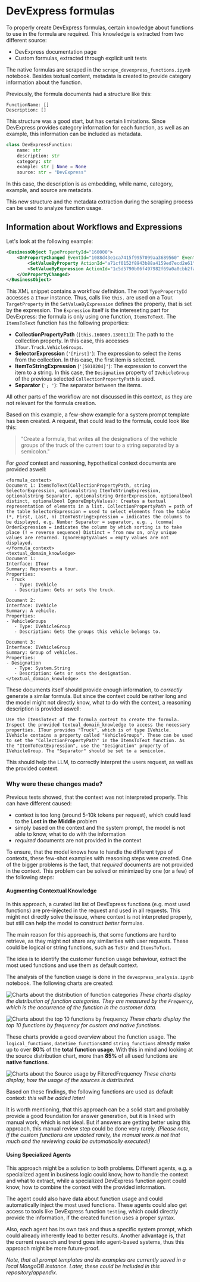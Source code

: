 # DevExpress formulas

To properly create DevExpress formulas, certain knowledge about functions to use in the formula are required. This knowledge is extracted from two different source:

- DevExpress documentation page
- Custom formulas, extracted through explicit unit tests

The native formulas are scraped in the `scrape_devexpress_functions.ipynb` notebook. Besides textual content, metadata is created to provide category information about the function.

Previously, the formula documents had a structure like this:
```plaintext
FunctionName: []
Description: []
```

This structure was a good start, but has certain limitations. Since DevExpress provides category information for each function, as well as an example, this information can be included as metadata.
```python
class DevExpressFunction:
    name: str
    description: str
    category: str
    example: str | None = None
    source: str = "DevExpress"
```
In this case, the description is as embedding, while name, category, example, and source are metadata.

This new structure and the metadata extraction during the scraping process can be used to analyze function usage.

## Information about Workflows and Expressions

Let's look at the following example:

```xml
<BusinessObject TypePropertyId="160000">
    <OnPropertyChanged EventId="1088d43e1ca7415f9957099aa3689560" EventDescription="LKW geändert" ChangedProperty="160295">
        <SetValueByProperty ActionId="a71cf0152f8943b88a4159ed7ecd2e61" TargetProperty="160186[*]_155014_145278_5702720" ValueProperty="160009_130003"/>
        <SetValueByExpression ActionId="1c5d5790b06f497982f69a0a0cbb2fa7" TargetProperty="160186[*]_155014_145278_5702721" Expression="ItemsToText([this.160009.130011], '[First]', '[5010204]', '; ', '''''')"/>
    </OnPropertyChanged>
</BusinessObject>
```

This XML snippet contains a workflow definition. The root `TypePropertyId` accesses a `ITour` instance. Thus, calls like `this.` are used on a Tour. `TargetProperty` in the `SetValueByExpression` defines the property, that is set by the expression. The `Expression` itself is the intereseting part for DevExpress: the formula is only using one function, `ItemsToText`. The `ItemsToText` function has the following properties:

- **CollectionPropertyPath** (`[this.160009.130011]`): The path to the collection property. In this case, this accesses ``ITour.Truck.VehicleGroups``.
- **SelectorExpression** (`'[First]'`): The expression to select the items from the collection. In this case, the first item is selected.
- **ItemToStringExpression** (`'[5010204]'`): The expression to convert the item to a string. In this case, the `Designation` property of `IVehicleGroup` of the previous selected ``CollectionPropertyPath`` is used.
- **Separator** (`'; '`): The separator between the items.

All other parts of the workflow are not discussed in this context, as they are not relevant for the formula creation.

Based on this example, a few-show example for a system prompt template has been created. A request, that could lead to the formula, could look like this:

> "Create a formula, that writes all the designations of the vehicle groups of the truck of the current tour to a string separated by a semicolon."

For *good* context and reasoning, hypothetical context documents are provided aswell:
```plaintext
<formula_context>
Document 1: ItemsToText(CollectionPropertyPath, string SelectorExpression, optionalstring ItemToStringExpression, optionalstring Separator, optionalstring OrderExpression, optionalbool distinct, optionalbool IgnoreEmptyValues): Creates a textual representation of elements in a list. CollectionPropertyPath = path of the table SelectorExpression = used to select elements from the table (*, First, Last, n) ItemToStringExpression = indicates the columns to be displayed, e.g. Number Separator = separator, e.g. , (comma) OrderExpression = indicates the column by which sorting is to take place (! = reverse sequence) Distinct = from now on, only unique values are returned. IgnoreEmptyValues = empty values are not displayed.
</formula_context>
<textual_domain_knowledge>
Document 1:
Interface: ITour
Summary: Represents a tour.
Properties:
- Truck
   - Type: IVehicle
   - Description: Gets or sets the truck.

Document 2:
Interface: IVehicle
Summary: A vehicle.
Properties:
- VehicleGroups
   - Type: IVehicleGroup
   - Description: Gets the groups this vehicle belongs to.

Document 3:
Interface: IVehicleGroup
Summary: Group of vehicles.
Properties:
- Designation
   - Type: System.String
   - Description: Gets or sets the designation.
</textual_domain_knowledge>
```

These documents itself should provide enough information, to *correctly* generate a similar formula. But since the context could be rather long and the model might not directly know, what to do with the context, a reasoning description is provided aswell:
```plaintext
Use the ItemsTotext of the formula_context to create the formula. Inspect the provided textual_domain_knowledge to access the necessary properties. ITour provides "Truck", which is of type IVehicle. IVehicle contains a property called "VehicleGroups". These can be used to set the "CollectionPropertyPath" in the ItemsToText function. As the "ItemToTextExpression", use the "Designation" property of IVehicleGroup. The "Separator" should be set to a semicolon.
```

This should help the LLM, to correctly interpret the users request, as well as the provided context.

### Why were these changes made?

Previous tests showed, that the context was not interpreted properly. This can have different caused:

- context is too long (around 5-10k tokens per request), which could lead to the **Lost in the Middle** problem
- simply based on the context and the system prompt, the model is not able to know, what to do with the information
- *required* documents are not provided in the context

To ensure, that the model knows how to handle the different type of contexts, these few-shot examples with reasoning steps were created. One of the bigger problems is the fact, that *required* documents are not provided in the context. This problem can be solved or minimized by one (or a few) of the following steps:

#### Augmenting Contextual Knowledge

In this approach, a curated list list of DevExpress functions (e.g. most used functions) are pre-injected in the request and used in all requests. This might not directly solve the issue, where context is not interpreted properly, but still can help the model to construct *better* formulas.

The main reason for this approach is, that some functions are hard to retrieve, as they might not share any similarities with user requests. These could be logical or string functions, such as `ToStr` and `ItemsToText`.

The idea is to identify the customer function usage behaviour, extract the most used functions and use them as default context.

The analysis of the function usage is done in the `devexpress_analysis.ipynb` notebook. The following charts are created:

![Charts about the distribution of function categories](./notebooks/devexpress/output/filtered_categories_distribution.png "Distribution of function categories")
*These charts display the distribution of function categories. They are measured by the `Frequency`, which is the occurrence of the function in the customer data.*

![Charts about the top 10 functions by frequency](./notebooks/devexpress/output/top_10_function_frequency.png "Top 10 functions by frequency")
*These charts display the top 10 functions by frequency for custom and native functions.*

These charts provide a good overview about the function usage. The `logical_functions`, `datetime_functions`and `string_functions` already make up to over **80%** of the **total function usage**. With this in mind and looking at the source distribution chart, more than **85%** of all used functions are **native functions**.

![Charts about the Source usage by FilteredFrequency](./notebooks/devexpress/output/filtered_source_frequency.png "Source usage by FilteredFrequency")
*These charts display, how the usage of the sources is distributed.*

Based on these findings, the following functions are used as default context: *this will be added later!*

It is worth mentioning, that this approach can be a solid start and probably provide a good foundation for answer generation, but it is linked with manual work, which is not ideal. But if answers are getting better using this approach, this manual review step could be done very rarely. 
*(Please note, if the custom functions are updated rarely, the manual work is not that much and the reviewing could be automatically executed!)*

#### Using Specialized Agents

This approach might be a solution to both problems. Different agents, e.g. a specialized agent in business logic could know, how to handle the context and what to extract, while a specialized DevExpress function agent could know, how to combine the context with the provided information.

The agent could also have data about function usage and could automatically inject the most used functions. These agents could also get access to tools like DevExpress function `testing`, which could directly provide the information, if the created function uses a proper syntax.

Also, each agent has its own task and thus a specific system prompt, which could already inherently lead to better results. Another advantage is, that the current research and trend goes into agent-based systems, thus this approach might be more future-proof.


*Note, that all prompt templates and its examples are currently saved in a local MongoDB instance. Later, these could be included in this repository/appendix.*